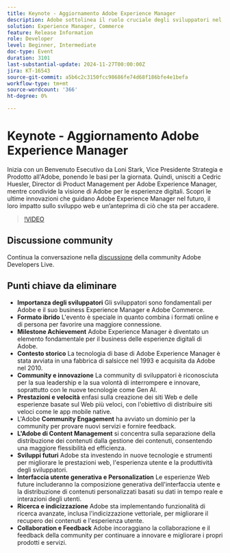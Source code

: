 ```yaml
---
title: Keynote - Aggiornamento Adobe Experience Manager
description: Adobe sottolinea il ruolo cruciale degli sviluppatori nel business di Experience Manager e Commerce, evidenzia il formato di evento ibrido, celebra le tappe fondamentali e si concentra su innovazione, prestazioni, coinvolgimento della community e futuri sviluppi nelle prestazioni web, nell’interfaccia utente generativa e nelle funzionalità di ricerca avanzate.
solution: Experience Manager, Commerce
feature: Release Information
role: Developer
level: Beginner, Intermediate
doc-type: Event
duration: 3101
last-substantial-update: 2024-11-27T00:00:00Z
jira: KT-16543
source-git-commit: a5b6c2c3150fcc98686fe74d68f186bfe4e1befa
workflow-type: tm+mt
source-wordcount: '366'
ht-degree: 0%

---
```



# Keynote - Aggiornamento Adobe Experience Manager

Inizia con un Benvenuto Esecutivo da Loni Stark, Vice Presidente Strategia e Prodotto all&#39;Adobe, ponendo le basi per la giornata. Quindi, unisciti a Cedric Huesler, Director di Product Management per Adobe Experience Manager, mentre condivide la visione di Adobe per le esperienze digitali. Scopri le ultime innovazioni che guidano Adobe Experience Manager nel futuro, il loro impatto sullo sviluppo web e un’anteprima di ciò che sta per accadere.

>[!VIDEO](https://video.tv.adobe.com/v/3439437/?learn=on&enablevpops)

## Discussione community

Continua la conversazione nella [discussione](https://adobe.ly/3Ywf7Vm) della community Adobe Developers Live.

## Punti chiave da eliminare

* **Importanza degli sviluppatori** Gli sviluppatori sono fondamentali per Adobe e il suo business Experience Manager e Adobe Commerce. &#x200B;
* **Formato ibrido** L&#39;evento è speciale in quanto combina i formati online e di persona per favorire una maggiore connessione.
* **Milestone Achievement** Adobe Experience Manager è diventato un elemento fondamentale per il business delle esperienze digitali di Adobe. &#x200B;
* **Contesto storico** La tecnologia di base di Adobe Experience Manager è stata avviata in una fabbrica di salsicce nel 1993 e acquisita da Adobe nel 2010.
* **Community e innovazione** La community di sviluppatori è riconosciuta per la sua leadership e la sua volontà di interrompere e innovare, soprattutto con le nuove tecnologie come Gen AI.
* **Prestazioni e velocità** enfasi sulla creazione dei siti Web e delle esperienze basate sul Web più veloci, con l&#39;obiettivo di distribuire siti veloci come le app mobile native.
* L&#39;Adobe **Community Engagement** ha avviato un dominio per la community per provare nuovi servizi e fornire feedback.
* **L&#39;Adobe di Content Management** si concentra sulla separazione della distribuzione dei contenuti dalla gestione dei contenuti, consentendo una maggiore flessibilità ed efficienza.
* **Sviluppi futuri** Adobe sta investendo in nuove tecnologie e strumenti per migliorare le prestazioni web, l&#39;esperienza utente e la produttività degli sviluppatori.
* **Interfaccia utente generativa e Personalization** Le esperienze Web future includeranno la composizione generativa dell&#39;interfaccia utente e la distribuzione di contenuti personalizzati basati su dati in tempo reale e interazioni degli utenti. &#x200B;
* **Ricerca e indicizzazione** Adobe sta implementando funzionalità di ricerca avanzate, inclusa l&#39;indicizzazione vettoriale, per migliorare il recupero dei contenuti e l&#39;esperienza utente.
* **Collaboration e Feedback** Adobe incoraggiano la collaborazione e il feedback della community per continuare a innovare e migliorare i propri prodotti e servizi.

